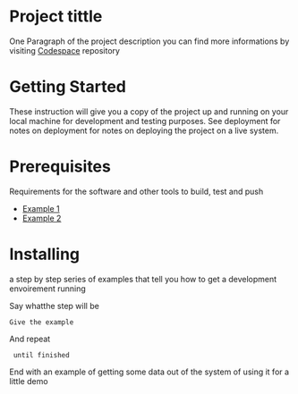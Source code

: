 # Project tittle

One Paragraph of the project description
you can find more informations by visiting [Codespace](http://codespaceacademy.com) repository

# Getting Started

These instruction will give you a copy of the project up and running on your local machine for development and testing purposes. See deployment for notes on deployment for notes on deploying the project on a live system.

# Prerequisites

Requirements for the software and other tools to build, test and push

* [Example 1]()
* [Example 2]()
 
 # Installing

 a step by step series of examples that tell you how to get a development envoirement running 

 Say whatthe step will be 

 ` Give the example `

 And repeat

 ` until finished`

 End with an example of getting some data out of the system of using it for a little demo
  